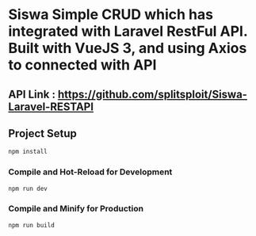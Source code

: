 # Siswa Simple CRUD which has integrated with Laravel RestFul API. Built with VueJS 3, and using Axios to connected with API

## API Link : https://github.com/splitsploit/Siswa-Laravel-RESTAPI

## Project Setup

```sh
npm install
```

### Compile and Hot-Reload for Development

```sh
npm run dev
```

### Compile and Minify for Production

```sh
npm run build
```
